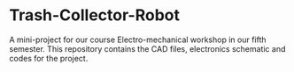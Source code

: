 # Trash-Collector-Robot

A mini-project for our course Electro-mechanical workshop in our fifth semester.
This repository contains the CAD files, electronics schematic and codes for the project.
